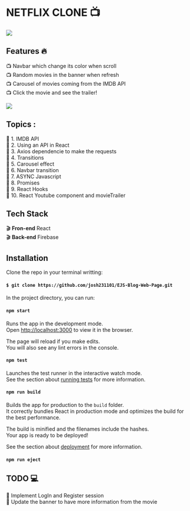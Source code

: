 # NETFLIX CLONE :tv:

<img src="https://i.ibb.co/QcdSzWY/Netflix-clone.png">

## Features :fire:
:tv: Navbar which change its color when scroll<br> 
:tv: Random movies in the banner when refresh<br>
:tv: Carousel of movies coming from the IMDB API<br>
:tv: Click the movie and see the trailer!<br>

<img src="https://i.ibb.co/DzwZLHy/Netlfix-play-clonr.png">

## Topics : 
:movie_camera: 1. IMDB API <br>
:movie_camera: 2. Using an API in React <br>
:movie_camera: 3. Axios dependencie to make the requests <br>
:movie_camera: 4. Transitions <br>
:movie_camera: 5. Carousel effect <br>
:movie_camera: 6. Navbar transition <br>
:movie_camera: 7. ASYNC Javascript <br>
:movie_camera: 8. Promises <br>
:movie_camera: 9. React Hooks <br>
:movie_camera: 10. React Youtube component and movieTrailer <br>

## Tech Stack
:clapper: **Fron-end** React <br>
:clapper: **Back-end** Firebase<br>

## Installation
Clone the repo in your terminal writting:

#### ```$ git clone https://github.com/josh231101/EJS-Blog-Web-Page.git```

In the project directory, you can run:

#### `npm start`

Runs the app in the development mode.<br />
Open [http://localhost:3000](http://localhost:3000) to view it in the browser.

The page will reload if you make edits.<br />
You will also see any lint errors in the console.

#### `npm test`

Launches the test runner in the interactive watch mode.<br />
See the section about [running tests](https://facebook.github.io/create-react-app/docs/running-tests) for more information.

#### `npm run build`

Builds the app for production to the `build` folder.<br />
It correctly bundles React in production mode and optimizes the build for the best performance.

The build is minified and the filenames include the hashes.<br />
Your app is ready to be deployed!

See the section about [deployment](https://facebook.github.io/create-react-app/docs/deployment) for more information.

#### `npm run eject`

## TODO :computer:
:pushpin: Implement LogIn and Register session <br>
:pushpin: Update the banner to have more information from the movie